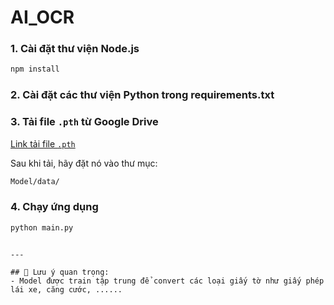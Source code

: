 # AI_OCR 

### 1. Cài đặt thư viện Node.js
```bash
npm install
````

### 2. Cài đặt các thư viện Python trong requirements.txt


### 3. Tải file `.pth` từ Google Drive

[Link tải file `.pth`](https://drive.google.com/file/d/1bqW5GywnoWtlqlft_t4MVzk_Pxh1eZxT/view?usp=sharing)

Sau khi tải, hãy đặt nó vào thư mục:

```bash
Model/data/
```

### 4. Chạy ứng dụng

```bash
python main.py
```

````

---

## 📌 Lưu ý quan trọng:
- Model được train tập trung để convert các loại giấy tờ như giấy phép lái xe, căng cước, ...... 
